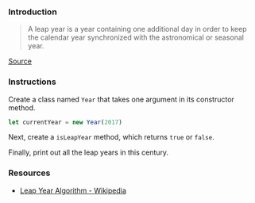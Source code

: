 ### Introduction

> A leap year is a year containing one additional day in order to keep the
> calendar year synchronized with the astronomical or seasonal year.

[Source](http://en.wikipedia.org/wiki/Leap_year)

### Instructions

Create a class named `Year` that takes one argument in its constructor method.

```javascript
let currentYear = new Year(2017)
```

Next, create a `isLeapYear` method, which returns `true` or `false`.

Finally, print out all the leap years in this century.

### Resources

* [Leap Year Algorithm - Wikipedia](https://en.wikipedia.org/wiki/Leap_year#Algorithm)

